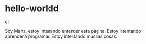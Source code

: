 # hello-worldd
ei

Soy Marta, estoy intenando entender esta página.
Estoy intentando aprender a programar.
Estoy intentando muchas cosas.
